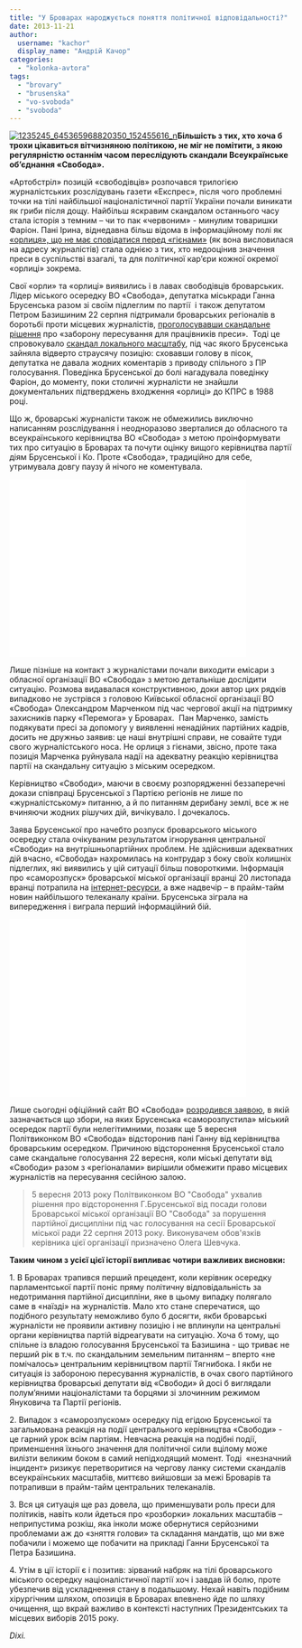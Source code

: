 ```yaml
---
title: "У Броварах народжується поняття політичної відповідальності?"
date: 2013-11-21
author: 
  username: "kachor"
  display_name: "Андрій Качор"
categories: 
  - "kolonka-avtora"
tags: 
  - "brovary"
  - "brusenska"
  - "vo-svoboda"
  - "svoboda"
---
```


[![1235245_645365968820350_152455616_n](https://mpz.brovary.org/wp-content/uploads/2013/11/1235245_645365968820350_152455616_n.jpg)](https://mpz.brovary.org/wp-content/uploads/2013/11/1235245_645365968820350_152455616_n.jpg)**Більшість з тих, хто хоча б трохи цікавиться вітчизняною політикою, не міг не помітити, з якою регулярністю останнім часом переслідують скандали Всеукраїнське об’єднання «Свобода».**  

«Артобстріл» позицій «свободівців» розпочався трилогією журналістських розслідувань газети «Експрес», після чого проблемні точки на тілі найбільшої націоналістичної партії України почали виникати як гриби після дощу. Найбільш яскравим скандалом останнього часу стала історія з темним – чи то пак «червоним» - минулим товаришки Фаріон. Пані Ірина, віднедавна більш відома в інформаційному полі як [«орлиця», що не має сповідатися перед «гієнами»](https://www.pravda.com.ua/photo-video/2013/11/20/7002568/) (як вона висловилася на адресу журналістів) стала однією з тих, хто недооцінив значення преси в суспільстві взагалі, та для політичної кар’єри кожної окремої «орлиці» зокрема.

Свої «орли» та «орлиці» виявились і в лавах свободівців броварських. Лідер міського осередку ВО «Свобода», депутатка міськради Ганна Брусенська разом зі своїм підлеглим по партії  і також депутатом Петром Базишиним 22 серпня підтримали броварських регіоналів в боротьбі проти місцевих журналістів, [проголосувавши скандальне рішення](https://mpz.brovary.org/svoboda-razom-z-partiyeyu-regioniv-obmezhili-prava-brovarskih-zhurnalistiv/) про «заборону пересування для працівників преси».  Тоді це спровокувало [скандал локального масштабу](https://mpz.brovary.org/kamo-gryadesh-miska-svoboda-spetsrozsliduvannya-intsidentu-22-serpnya/), під час якого Брусенська зайняла відверто страусячу позицію: сховавши голову в пісок, депутатка не давала жодних коментарів з приводу спільного з ПР голосування. Поведінка Брусенської до болі нагадувала поведінку Фаріон, до моменту, поки столичні журналісти не знайшли документальних підтверджень входження «орлиці» до КПРС в 1988 році.

Що ж, броварські журналісти також не обмежились виключно написанням розслідування і неодноразово зверталися до обласного та всеукраїнського керівництва ВО «Свобода» з метою проінформувати тих про ситуацію в Броварах та почути оцінку вищого керівництва партії діям Брусенської і Ко. Проте «Свобода», традиційно для себе, утримувала довгу паузу й нічого не коментувала.

<iframe src="//www.youtube.com/embed/9LafnAW8T2o" height="315" width="420" allowfullscreen frameborder="0"></iframe>

Лише пізніше на контакт з журналістами почали виходити емісари з обласної організації ВО «Свобода» з метою детальніше дослідити ситуацію. Розмова видавалася конструктивною, доки автор цих рядків випадково не зустрівся з головою Київської обласної організації ВО «Свобода» Олександром Марченком під час чергової акції на підтримку захисників парку «Перемога» у Броварах.  Пан Марченко, замість подякувати пресі за допомогу у виявленні ненадійних партійних кадрів, досить не дружньо заявив: це наші внутрішні справи, не совайте туди свого журналістського носа. Не орлиця з гієнами, звісно, проте така позиція Марченка руйнувала надії на адекватну реакцію керівництва партії на скандальну ситуацію з міським осередком.

Керівництво «Свободи», маючи в своєму розпорядженні беззаперечні докази співпраці Брусенської з Партією регіонів не лише по «журналістському» питанню, а й по питанням дерибану землі, все ж не вчиняючи жодних рішучих дій, вичікувало. І дочекалось.

Заява Брусенської про начебто розпуск броварського міського осередку стала очікуваним результатом ігнорування центральної «Свободи» на внутрішньопартійних проблем. Не здійснивши адекватних дій вчасно, «Свобода» нахромилась на контрудар з боку своїх колишніх підлеглих, які виявились у цій ситуації більш повороткими. Інформація про «саморозпуск» броварської міської організації вранці 20 листопада вранці потрапила на [інтернет-ресурси](https://informator.su/brovarska-svoboda-povnim-skladom-viyshla-z-lav-partiyi/), а вже надвечір – в прайм-тайм новин найбільшого телеканалу країни. Брусенська зіграла на випередження і виграла перший інформаційний бій.

<iframe src="//www.youtube.com/embed/DVC3EStbVBQ" height="315" width="420" allowfullscreen frameborder="0"></iframe>

Лише сьогодні офіційний сайт ВО «Свобода» [розродився заявою](https://www.kyiv.svoboda.org.ua/diyalnist/novyny/044429/), в якій зазначається що збори, на яких Брусенська «саморозпустила» міський осередок партії були нелегітимними, позаяк ще 5 вересня Політвиконком ВО «Свобода» відсторонив пані Ганну від керівництва броварським осередком. Причиною відсторонення Брусенської стало саме скандальне голосування 22 вересня, коли міські депутати від «Свободи» разом з «регіоналами» вирішили обмежити право місцевих журналістів на пересування сесійною залою.

> 5 вересня 2013 року Політвиконком ВО "Свобода" ухвалив рішення про відсторонення Г.Брусенської від посади голови Броварської міської організації ВО "Свобода" за порушення партійної дисципліни під час голосування на сесії Броварської міської ради 22 серпня 2013 року. Виконувачем обов'язків керівника цієї організації призначено Олега Шевчука.

**Таким чином з усієї цієї історії випливає чотири важливих висновки:**

1\. В Броварах трапився перший прецедент, коли керівник осередку парламентської партії поніс пряму політичну відповідальність за недотримання партійної дисципліни, яке в цьому випадку полягало саме в «наїзді» на журналістів. Мало хто стане сперечатися, що подібного результату неможливо було б досягти, якби броварські журналісти не проявили активну позицію і не вплинули на центральні органи керівництва партій відреагувати на ситуацію. Хоча б тому, що спільне із владою голосування Брусенської та Базишина - що триває не перший рік в т.ч. по скандальним земельним питанням – вперто «не помічалось» центральним керівництвом партії Тягнибока. І якби не ситуація із забороною пересування журналістів, в очах свого партійного керівництва броварські депутати від «Свободи» й досі б виглядали полум’яними націоналістами та борцями зі злочинним режимом Януковича та Партії регіонів.

2\. Випадок з «саморозпуском» осередку під егідою Брусенської та загальмована реакція на події центрального керівництва «Свободи» - це гарний урок всім партіям. Невчасна реакція на подібні події, применшення їхнього значення для політичної сили вцілому може вилізти великим боком в самий непідходящий момент. Тоді  «незначний інцидент» ризикує перетворитися на чергову ланку системи скандалів всеукраїнських масштабів, миттєво вийшовши за межі Броварів та потрапивши в прайм-тайм центральних телеканалів.

3\. Вся ця ситуація ще раз довела, що применшувати роль преси для політиків, навіть коли йдеться про «розборки» локальних масштабів – неприпустима розкіш, яка інколи може обернутися серйозними проблемами аж до «зняття голови» та складання мандатів, що ми вже побачили і можемо ще побачити на прикладі Ганни Брусенської та Петра Базишина.

4\. Утім в ції історії є і позитив: зірваний набряк на тілі броварського міського осередку націоналістичної партії хоч і завдав їй болю, проте убезпечив від ускладнення стану в подальшому. Нехай навіть подібним хірургічним шляхом, опозиція в Броварах впевнено йде по шляху очищення, що вкрай важливо в контексті наступних Президентських та місцевих виборів 2015 року.

_Dixi._
